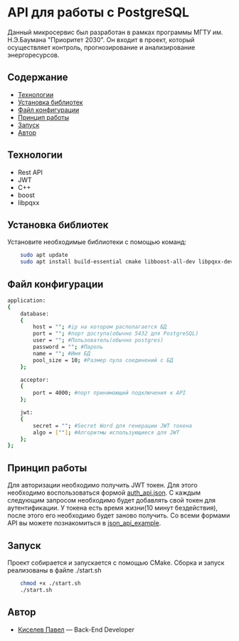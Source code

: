 # API для работы с PostgreSQL
Данный микросервис был разработан в рамках программы МГТУ им. Н.Э.Баумана "Приоритет 2030". Он входит в проект, который осуществляет контроль, прогнозирование и анализирование энергоресурсов.

## Содержание
- [Технологии](#технологии)
- [Установка библиотек](#установка-библиотек)
- [Файл конфигурации](#файл-конфигурации)
- [Принцип работы](#принцип-работы)
- [Запуск](#запуск)
- [Автор](#автор)

## Технологии
- Rest API
- JWT
- C++
- boost 
- libpqxx

## Установка библиотек
Установите необходимые библиотеки с помощью команд:
```sh
    sudo apt update
    sudo apt install build-essential cmake libboost-all-dev libpqxx-dev libconfig-dev
```

## Файл конфигурации
```sh
application:
{
    database:
    {
        host = ""; #ip на котором располагается БД
        port = ""; #порт доступа(обычно 5432 для PostgreSQL)
        user = ""; #Пользователь(обычно postgres)
        password = ""; #Пароль
        name = ""; #Имя БД
        pool_size = 10; #Размер пула соединений с БД
    };

    acceptor:
    {
        port = 4000; #порт принимающий подключения к API
    };

    jwt:
    {
        secret = ""; #Secret Word для генерации JWT токена
        algo = [""]; #Алгоритмы использующиеся для JWT
    };
};
```
## Принцип работы
Для авторизации необходимо получить JWT токен. Для этого необходимо воспользоваться формой [auth_api.json](json_api_example/auth_api.json). С каждым следующим запросом необходимо будет добавлять свой токен для аутентификации. У токена есть время жизни(10 минут бездействия), после этого его необходимо будет заново получить. Со всеми формами API вы можете познакомиться в [json_api_example](json_api_example).

## Запуск
Проект собирается и запускается с помощью CMake. Сборка и запуск реализованы в файле ./start.sh
```sh
    chmod +x ./start.sh
    ./start.sh
```

## Автор
- [Киселев Павел](https://t.me/kiselpd) — Back-End Developer